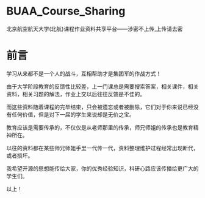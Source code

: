 # BUAA_Course_Sharing
北京航空航天大学(北航)课程作业资料共享平台——涉密不上传,上传请去密

# 前言
学习从来都不是一个人的战斗，互相帮助才是集团军的作战方式！

由于大学阶段教育的反馈性比较差，上一门课总是需要搜索答案，相关课件，相关资料，相关习题的解法，作业上交以后往往反馈是不佳的。

而这些资料随着课程的完毕结束，只会被遗忘或者被删除，它们对于你来说已经没有任何价值，但是对下一届的学生来说却是无价之宝。

教育应该是需要传承的，不仅仅是从老师那里的传承，师兄师姐的传承也是教育精神所在。

以往的资料都在某些师兄师姐手里一代传一代，资料整理维护过程经常出现断代，或者损坏。

我希望开源的思想能传给大家，你的优秀经验知识，科研心路应该传播给更广大的学生们。

以上！

